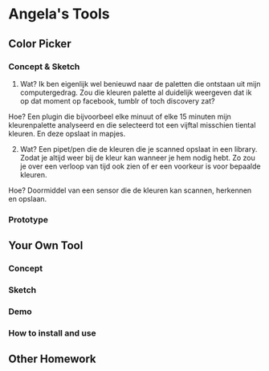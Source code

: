 # Angela's Tools

## Color Picker

### Concept & Sketch
1. Wat?
Ik ben eigenlijk wel benieuwd naar de paletten die ontstaan uit mijn computergedrag.
Zou die kleuren palette al duidelijk weergeven dat ik op dat moment op facebook, tumblr of toch discovery zat?

Hoe?
Een plugin die bijvoorbeel elke minuut of elke 15 minuten mijn kleurenpalette analyseerd en die selecteerd tot een vijftal misschien tiental kleuren. En deze opslaat in mapjes.

2. Wat?
Een pipet/pen die de kleuren die je scanned opslaat in een library. Zodat je altijd weer bij de kleur kan wanneer je hem nodig hebt. Zo zou je over een verloop van tijd ook zien of er een voorkeur is voor bepaalde kleuren.

Hoe?
Doormiddel van een sensor die de kleuren kan scannen, herkennen en opslaan.

### Prototype

## Your Own Tool

### Concept

### Sketch

### Demo

### How to install and use

## Other Homework

